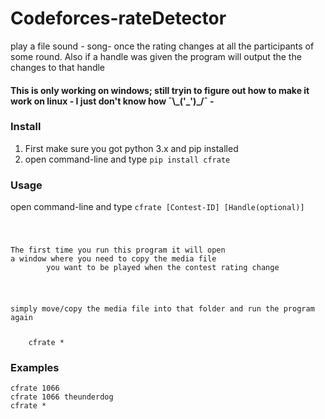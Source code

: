 # Codeforces-rateDetector
play a file sound - song- once the rating changes at all the participants  of some round. Also if a handle was given the program will output the the changes to that handle

<h4>This is only working on windows; still tryin to figure out how to make it work on linux - I just don't know how ¯\_('_')_/¯ -</h4>
<h3>Install</h3>
    <ol>
        <li>First make sure you got python 3.x and pip installed</li>
        <li>open command-line and type <code>pip install cfrate</code></li>
    </ol>
<h3>Usage</h3>
    <p>open command-line and type <code>cfrate [Contest-ID] [Handle(optional)]</p>
    <p>The first time you run this program it will open <br>a window where you need to copy the media file
        you want to be played when the contest rating change</p>
    <p>simply move/copy the media file into that folder and run the program again</p>
    <If you want to change the media file type in <code>cfrate *</code><br>
<h3>Examples</h3>
<code>cfrate 1066</code><br>
<code>cfrate 1066 theunderdog</code><br>
<code>cfrate *</code>

    
